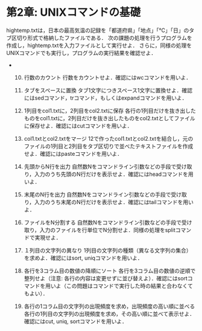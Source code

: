 # 第2章: UNIXコマンドの基礎
hightemp.txtは，日本の最高気温の記録を「都道府県」「地点」「℃」「日」のタブ区切り形式で格納したファイルである．
次の課題の処理を行うプログラムを作成し，hightemp.txtを入力ファイルとして実行せよ．
さらに，同様の処理をUNIXコマンドでも実行し，プログラムの実行結果を確認せよ．

- 10. 行数のカウント
   行数をカウントせよ．確認にはwcコマンドを用いよ．

  11. タブをスペースに置換
  タブ1文字につきスペース1文字に置換せよ．確認にはsedコマンド，trコマンド，もしくはexpandコマンドを用いよ．

  12. 1列目をcol1.txtに，2列目をcol2.txtに保存
  各行の1列目だけを抜き出したものをcol1.txtに，2列目だけを抜き出したものをcol2.txtとしてファイルに保存せよ．確認にはcutコマンドを用いよ．

  13. col1.txtとcol2.txtをマージ
  12で作ったcol1.txtとcol2.txtを結合し，元のファイルの1列目と2列目をタブ区切りで並べたテキストファイルを作成せよ．確認にはpasteコマンドを用いよ．

  14. 先頭からN行を出力
  自然数Nをコマンドライン引数などの手段で受け取り，入力のうち先頭のN行だけを表示せよ．確認にはheadコマンドを用いよ．

  15. 末尾のN行を出力
  自然数Nをコマンドライン引数などの手段で受け取り，入力のうち末尾のN行だけを表示せよ．確認にはtailコマンドを用いよ．

  16. ファイルをN分割する
  自然数Nをコマンドライン引数などの手段で受け取り，入力のファイルを行単位でN分割せよ．同様の処理をsplitコマンドで実現せよ．

  17. １列目の文字列の異なり
  1列目の文字列の種類（異なる文字列の集合）を求めよ．確認にはsort, uniqコマンドを用いよ．

  18. 各行を3コラム目の数値の降順にソート
  各行を3コラム目の数値の逆順で整列せよ（注意: 各行の内容は変更せずに並び替えよ）．確認にはsortコマンドを用いよ（この問題はコマンドで実行した時の結果と合わなくてもよい）．

  19. 各行の1コラム目の文字列の出現頻度を求め，出現頻度の高い順に並べる
  各行の1列目の文字列の出現頻度を求め，その高い順に並べて表示せよ．確認にはcut, uniq, sortコマンドを用いよ．
